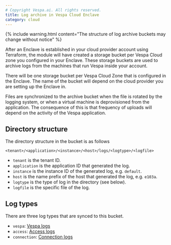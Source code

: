 ```yaml
---
# Copyright Vespa.ai. All rights reserved.
title: Log archive in Vespa Cloud Enclave
category: cloud
---
```


{% include warning.html content="The structure of log archive buckets may change without notice" %}

After an Enclave is established in your cloud provider account using Terraform,
the module will have created a storage bucket per Vespa Cloud zone you configured in your Enclave.
These storage buckets are used to archive logs from the machines that run Vespa inside your account.

There will be one storage bucket per Vespa Cloud Zone that is configured in the Enclave.
The name of the bucket will depend on the cloud provider you are setting up the Enclave in.

Files are synchronized to the archive bucket when the file is rotated by the logging system,
or when a virtual machine is deprovisioned from the application.  The consequence of this is
that frequency of uploads will depend on the activity of the Vespa application.

## Directory structure
The directory structure in the bucket is as follows

```
<tenant>/<application>/<instance>/<host>/logs/<logtype>/<logfile>
```

* `tenant` is the tenant ID.
* `application` is the application ID that generated the log.
* `instance` is the instance ID of the generated log, e.g. `default`.
* `host` is the name prefix of the host that generated the log, e.g. `e103a`.
* `logtype` is the type of log in the directory (see below).
* `logfile` is the specific file of the log.

## Log types
There are three log types that are synced to this bucket.

* `vespa`: [Vespa logs](https://docs.vespa.ai/en/reference/logs.html)
* `access`: [Access logs](https://docs.vespa.ai/en/access-logging.html)
* `connection`: [Connection logs](https://docs.vespa.ai/en/access-logging.html#connection-log)

